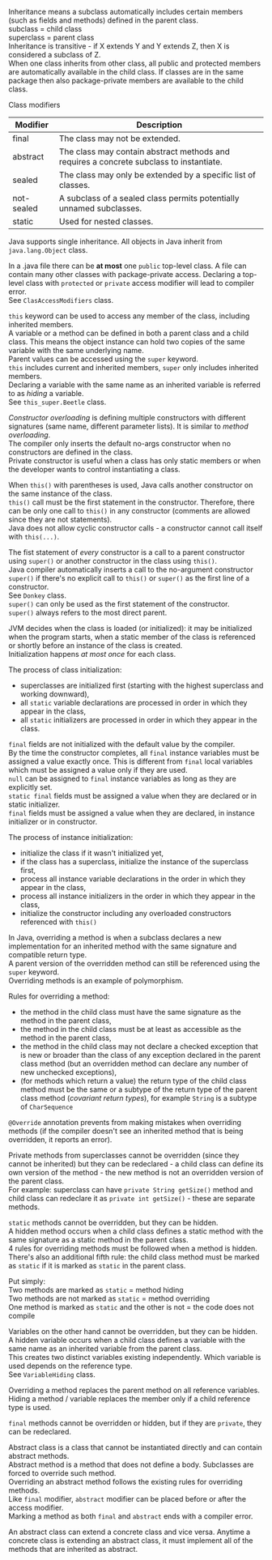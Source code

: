 Inheritance means a subclass automatically includes certain members (such as fields and methods) defined in the parent class.\
subclass = child class\
superclass = parent class\
Inheritance is transitive - if X extends Y and Y extends Z, then X is considered a subclass of Z.\
When one class inherits from other class, all public and protected members are automatically available in the child class.
If classes are in the same package then also package-private members are available to the child class.

Class modifiers

| Modifier   | Description                                                                             |
|------------|-----------------------------------------------------------------------------------------|
| final      | The class may not be extended.                                                          |
| abstract   | The class may contain abstract methods and requires a concrete subclass to instantiate. |
| sealed     | The class may only be extended by a specific list of classes.                           |
| not-sealed | A subclass of a sealed class permits potentially unnamed subclasses.                    |
| static     | Used for nested classes.                                                                |

Java supports single inheritance. All objects in Java inherit from `java.lang.Object` class.

In a .java file there can be **at most** one `public` top-level class. A file can contain many other classes 
with package-private access. Declaring a top-level class with `protected` or `private` access modifier will lead to compiler error.\
See `ClasAccessModifiers` class.

`this` keyword can be used to access any member of the class, including inherited members.\
A variable or a method can be defined in both a parent class and a child class. This means the object instance can hold
two copies of the same variable with the same underlying name.\
Parent values can be accessed using the `super` keyword.\
`this` includes current and inherited members, `super` only includes inherited members.\
Declaring a variable with the same name as an inherited variable is referred to as _hiding_ a variable.\
See `this_super.Beetle` class.

_Constructor overloading_ is defining multiple constructors with different signatures (same name, different parameter lists).
It is similar to _method overloading_.\
The compiler only inserts the default no-args constructor when no constructors are defined in the class.\
Private constructor is useful when a class has only static members or when the developer wants to control instantiating a class.

When `this()` with parentheses is used, Java calls another constructor on the same instance of the class.\
`this()` call must be the first statement in the constructor. Therefore, there can be only one call to `this()` in any 
constructor (comments are allowed since they are not statements).\
Java does not allow cyclic constructor calls - a constructor cannot call itself with `this(...)`.

The fist statement of _every_ constructor is a call to a parent constructor using `super()` or another constructor in the 
class using `this()`.\
Java compiler automatically inserts a call to the no-argument constructor `super()` if there's no explicit call to `this()`
or `super()` as the first line of a constructor.\
See `Donkey` class.\
`super()` can only be used as the first statement of the constructor.\
`super()` always refers to the most direct parent.

JVM decides when the class is loaded (or initialized): it may be initialized when the program starts, when a static member 
of the class is referenced or shortly before an instance of the class is created.\
Initialization happens _at most once_ for each class.

The process of class initialization:
* superclasses are initialized first (starting with the highest superclass and working downward),
* all `static` variable declarations are processed in order in which they appear in the class,
* all `static` initializers are processed in order in which they appear in the class.

`final` fields are not initialized with the default value by the compiler.\
By the time the constructor completes, all `final` instance variables must be assigned a value exactly once. This is different
from `final` local variables which must be assigned a value only if they are used.\
`null` can be assigned to `final` instance variables as long as they are explicitly set.\
`static final` fields must be assigned a value when they are declared or in static initializer.\
`final` fields must be assigned a value when they are declared, in instance initializer or in constructor.

The process of instance initialization:
* initialize the class if it wasn't initialized yet,
* if the class has a superclass, initialize the instance of the superclass first,
* process all instance variable declarations in the order in which they appear in the class,
* process all instance initializers in the order in which they appear in the class,
* initialize the constructor including any overloaded constructors referenced with `this()`

In Java, overriding a method is when  a subclass declares a new implementation for an inherited method with the same signature
and compatible return type.\
A parent version of the overridden method can still be referenced using the `super` keyword.\
Overriding methods is an example of polymorphism.

Rules for overriding a method:
* the method in the child class must have the same signature as the method in the parent class,
* the method in the child class must be at least as accessible as the method in the parent class,
* the method in the child class may not declare a checked exception that is new or broader than the class of any exception
declared in the parent class method (but an overridden method can declare any number of new unchecked exceptions),
* (for methods which return a value) the return type of the child class method must be the same or a subtype of the 
return type of the parent class method (_covariant return types_), for example `String` is a subtype of `CharSequence`

`@Override` annotation prevents from making mistakes when overriding methods (if the compiler doesn't see an inherited 
method that is being overridden, it reports an error).

Private methods from superclasses cannot be overridden (since they cannot be inherited) but they can be redeclared - 
a child class can define its own version of the method - the new method is not an overridden version of the parent class.\
For example: superclass can have `private String getSize()` method and child class can redeclare it as 
`private int getSize()` - these are separate methods.

`static` methods cannot be overridden, but they can be hidden.\
A hidden method occurs when a child class defines a static method with the same signature as a static method in the parent class.\
4 rules for overriding methods must be followed when a method is hidden.\
There's also an additional fifth rule: the child class method must be marked as `static` if it is marked as `static` in the parent class. 

Put simply:\
Two methods are marked as `static` = method hiding\
Two methods are not marked as `static` = method overriding\
One method is marked as `static` and the other is not = the code does not compile

Variables on the other hand cannot be overridden, but they can be hidden.\
A hidden variable occurs when a child class defines a variable with the same name as an inherited variable from the parent class.\
This creates two distinct variables existing independently. Which variable is used depends on the reference type.\
See `VariableHiding` class.

Overriding a method replaces the parent method on all reference variables.\
Hiding a method / variable replaces the member only if a child reference type is used.

`final` methods cannot be overridden or hidden, but if they are `private`, they can be redeclared.

Abstract class is a class that cannot be instantiated directly and can contain abstract methods.\
Abstract method is a method that does not define a body. Subclasses are forced to override such method.\
Overriding an abstract method follows the existing rules for overriding methods.\
Like `final` modifier, `abstract` modifier can be placed before or after the access modifier.\
Marking a method as both `final` and `abstract` ends with a compiler error.

An abstract class can extend a concrete class and vice versa. Anytime a concrete class is extending an abstract class,
it must implement all of the methods that are inherited as abstract.

